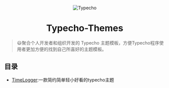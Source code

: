<p align="center">
<img src="https://ws1.sinaimg.cn/large/006Xmmmgly1g5x4ijgu7tj305k05k744.jpg" alt="Typecho">
</p>
<h1 align="center">Typecho-Themes</h1>

>😃聚合个人开发者和组织开发的 Typecho 主题模板，方便Typecho程序使用者更加方便的找到自己所喜好的主题模板。

## 目录
* [TimeLogger](https://github.com/shuyudao/TimeLogger):一款简约简单轻小好看的typecho主题 
